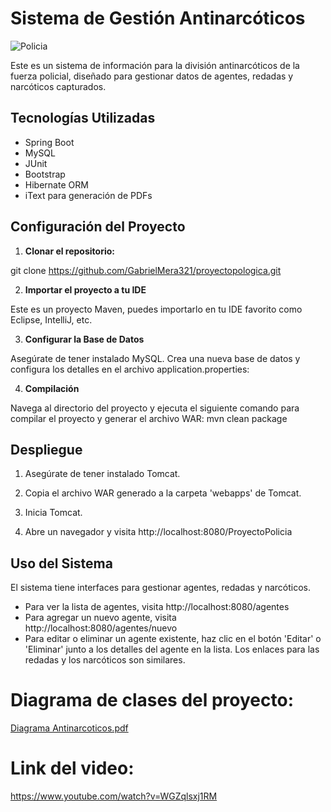 # Sistema de Gestión Antinarcóticos

![Policia](https://upload.wikimedia.org/wikipedia/commons/thumb/5/57/Distintivo_de_la_Direcci%C3%B3n_de_Antinarc%C3%B3ticos_%28Colombia%29.svg/2560px-Distintivo_de_la_Direcci%C3%B3n_de_Antinarc%C3%B3ticos_%28Colombia%29.svg.png)


Este es un sistema de información para la división antinarcóticos de la fuerza policial, diseñado para gestionar datos de agentes, redadas y narcóticos capturados. 

## Tecnologías Utilizadas

- Spring Boot
- MySQL
- JUnit
- Bootstrap
- Hibernate ORM
- iText para generación de PDFs

## Configuración del Proyecto

1. **Clonar el repositorio:** 

git clone https://github.com/GabrielMera321/proyectopologica.git

2. **Importar el proyecto a tu IDE**

Este es un proyecto Maven, puedes importarlo en tu IDE favorito como Eclipse, IntelliJ, etc.

3. **Configurar la Base de Datos**

Asegúrate de tener instalado MySQL. Crea una nueva base de datos y configura los detalles en el archivo application.properties:

4. **Compilación**

Navega al directorio del proyecto y ejecuta el siguiente comando para compilar el proyecto y generar el archivo WAR: mvn clean package

## Despliegue
1. Asegúrate de tener instalado Tomcat.

2. Copia el archivo WAR generado a la carpeta 'webapps' de Tomcat.

3. Inicia Tomcat.

4. Abre un navegador y visita http://localhost:8080/ProyectoPolicia

## Uso del Sistema
El sistema tiene interfaces para gestionar agentes, redadas y narcóticos.

- Para ver la lista de agentes, visita http://localhost:8080/agentes
- Para agregar un nuevo agente, visita http://localhost:8080/agentes/nuevo
- Para editar o eliminar un agente existente, haz clic en el botón 'Editar' o 'Eliminar' junto a los detalles del agente en la lista.
Los enlaces para las redadas y los narcóticos son similares.

# Diagrama de clases del proyecto:
[Diagrama Antinarcoticos.pdf](https://github.com/GabrielMera321/ProyectoPolicia/files/11671445/Diagrama.Antinarcoticos.pdf)

# Link del video:
https://www.youtube.com/watch?v=WGZqlsxj1RM

